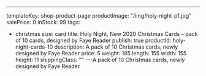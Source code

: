 ---
templateKey: shop-product-page
productImage: "/img/holy-night-p1.jpg"
salePrice: 0
inStock: 99
tags:
  - christmas
size: card
title: Holy Night, New 2020 Christmas Cards – pack of 10 cards, designed by Faye Reader
publish: true
productId: holy-night-cards-10
description: A pack of 10 Christmas cards, newly designed by Faye Reader
price: 5
weight: 185
length: 155
width: 155
height: 11
shippingClass: ""
---A pack of 10 Christmas cards, newly designed by Faye Reader
